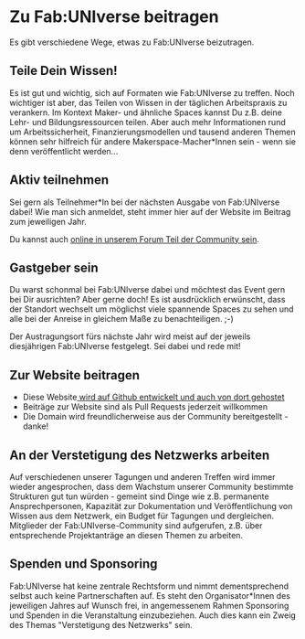 # Zu Fab:UNIverse beitragen

Es gibt verschiedene Wege, etwas zu Fab:UNIverse beizutragen.

## Teile Dein Wissen! 

Es ist gut und wichtig, sich auf Formaten wie Fab:UNIverse zu treffen. Noch wichtiger ist aber, das Teilen von Wissen in der täglichen Arbeitspraxis zu verankern. Im Kontext Maker- und ähnliche Spaces kannst Du z.B. deine Lehr- und Bildungsressourcen teilen. Aber auch mehr Informationen rund um Arbeitssicherheit, Finanzierungsmodellen und tausend anderen Themen können sehr hilfreich für andere Makerspace-Macher\*Innen sein - wenn sie denn veröffentlicht werden... 

## Aktiv teilnehmen

Sei gern als Teilnehmer\*In bei der nächsten Ausgabe von Fab:UNIverse dabei! Wie man sich anmeldet, steht immer hier auf der Website im Beitrag zum jeweiligen Jahr. 

Du kannst auch [online in unserem Forum Teil der Community sein](https://discourse.fab-universe.de/login).

## Gastgeber sein

Du warst schonmal bei Fab:UNIverse dabei und möchtest das Event gern bei Dir ausrichten? Aber gerne doch! Es ist ausdrücklich erwünscht, dass der Standort wechselt um möglichst viele spannende Spaces zu sehen und alle bei der Anreise in gleichem Maße zu benachteiligen. ;-) 

Der Austragungsort fürs nächste Jahr wird meist auf der jeweils diesjährigen Fab:UNIverse festgelegt. Sei dabei und rede mit! 

## Zur Website beitragen

- Diese Website[ wird auf Github entwickelt und auch von dort gehostet](https://github.com/oliverstickel/fabuniverse/)
- Beiträge zur Website sind als Pull Requests jederzeit willkommen
- Die Domain wird freundlicherweise aus der Community bereitgestellt - danke!

## An der Verstetigung des Netzwerks arbeiten

Auf verschiedenen unserer Tagungen und anderen Treffen wird immer wieder angesprochen, dass dem Wachstum unserer Community bestimmte Strukturen gut tun würden - gemeint sind Dinge wie z.B. permanente Ansprechpersonen, Kapazität zur Dokumentation und Veröffentlichung von Wissen aus dem Netzwerk, ein Budget für Tagungen und dergleichen. Mitglieder der Fab:UNIverse-Community sind aufgerufen, z.B. über entsprechende Projektanträge an diesen Themen zu arbeiten. 

## Spenden und Sponsoring

Fab:UNIverse hat keine zentrale Rechtsform und nimmt dementsprechend selbst auch keine Partnerschaften auf. Es steht den Organisator\*Innen des jeweiligen Jahres auf Wunsch frei, in angemessenem Rahmen Sponsoring und Spenden in die Veranstaltung einzubeziehen. Auch dies kann ein Zweig des Themas "Verstetigung des Netzwerks" sein.